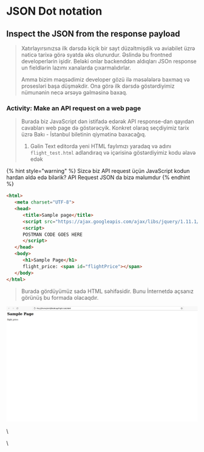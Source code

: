 # JSON Dot notation

## Inspect the JSON from the response payload

> Xatırlayırsınızsa ilk dərsdə kiçik bir sayt düzəltmişdik və aviabilet üzrə nəticə tarixə görə syatda əks olunurdur. Əslində bu frontned developerlərin işidir. Beləki onlar backenddən aldıqları JSOn response un fieldlərin lazımı xanalarda çıxarmalıdırlar.
>
> Amma bizim məqsədimiz developer gözü ilə məsələlərə baxmaq və prosesləri başa düşməkdir. Ona görə ilk dərsdə göstərdiyimiz nümunənin necə ərsəyə gəlməsinə baxaq.

### &#x20;Activity: Make an API request on a web page

> Burada biz JavaScript dən istifadə edərək API response-dan qayıdan cavabları web page də göstərəcyik. Konkret olaraq seçdiyimiz tarix üzrə Bakı - İstanbul biletinin qiymətinə baxacağıq.&#x20;
>
> 1. Gəlin Text editorda yeni HTML faylımızı yaradaq və adını `flight_test.html` adlandıraq və içərisinə göstərdiyimiz kodu əlavə edək

{% hint style="warning" %}
Sizcə biz API request üçün JavaScript kodun hardan əldə edə bilərik? API Request JSON da bizə məlumdur
{% endhint %}



```html
<html>
   <meta charset="UTF-8">
   <head>
      <title>Sample page</title>
      <script src="https://ajax.googleapis.com/ajax/libs/jquery/1.11.1/jquery.min.js"></script>
      <script>
      POSTMAN CODE GOES HERE
      </script>
   </head>
   <body>
      <h1>Sample Page</h1>
      flight_price: <span id="flightPrice"></span>
   </body>
</html>
```

> Burada gördüyümüz sadə HTML səhifəsidir. Bunu İnternetdə açsanız görünüş bu formada olacaqdır.

![](../.gitbook/assets/image.png)

\


\
